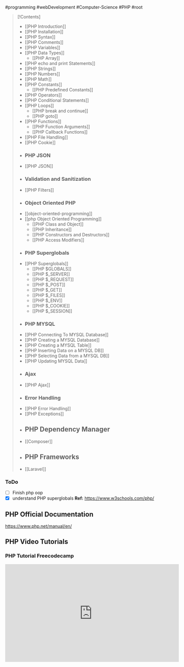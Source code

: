 #programming #webDevelopment #Computer-Science #PHP #root  

>[!Contents]
>- [[PHP Introduction]]
>- [[PHP Installation]]
>- [[PHP Syntax]] 
>- [[PHP Comments]]
>- [[PHP Variables]]
>- [[PHP Data Types]]
>	- [[PHP Array]]
>- [[PHP echo and print Statements]]
>- [[PHP Strings]]
>- [[PHP Numbers]]
>- [[PHP Math]]
>- [[PHP Constants]]
>	- [[PHP Predefined Constants]]
>- [[PHP Operators]]
>- [[PHP Conditional Statements]]
>- [[PHP Loops]]
>	- [[PHP break and continue]]
>	- [[PHP goto]]
>- [[PHP Functions]]
>	- [[PHP Function Arguments]]
>	- [[PHP Callback Functions]]
>- [[PHP File Handling]]
>- [[PHP Cookie]]
>- ### **PHP JSON**
>- [[PHP JSON]]
>- ### **Validation and Sanitization**
>- [[PHP Filters]]
>- ### **Object Oriented PHP**
>- [[object-oriented-programming]]
>- [[php Object Oriented Programming]]
>	- [[PHP Class and Object]]
>	- [[PHP Inheritance]]
>	- [[PHP Constructors and Destructors]]
>	- [[PHP Access Modifiers]]
>- ### **PHP Superglobals**
>- [[PHP Superglobals]]
>	- [[PHP $GLOBALS]]
>	- [[PHP $_SERVER]]
>	- [[PHP $_REQUEST]]
>	- [[PHP $_POST]]
>	- [[PHP $_GET]]
>	- [[PHP $_FILES]]
>	- [[PHP $_ENV]]
>	- [[PHP $_COOKIE]]
>	- [[PHP $_SESSION]]
>- ### **PHP MYSQL**
>- [[PHP Connecting To MYSQL Database]]
>- [[PHP Creating a MYSQL Database]]
>- [[PHP Creating a MYSQL Table]]
>- [[PHP Inserting Data on a MYSQL DB]]
>- [[PHP Selecting Data from a MYSQL DB]]
>- [[PHP Updating MYSQL Data]]
>- ### **Ajax**
>- [[PHP Ajax]]
>- ### **Error Handling**
>- [[PHP Error Handling]]
>- [[PHP Exceptions]]
>- ## **PHP Dependency Manager**
>- [[Composer]]
>- ## **PHP Frameworks**
>- [[Laravel]]

### **ToDo**
- [ ] Finish php oop
- [x] understand PHP superglobals
**Ref:** https://www.w3schools.com/php/

## **PHP Official Documentation**
https://www.php.net/manual/en/
## PHP Video Tutorials
### PHP Tutorial Freecodecamp
<iframe width="560" height="315" src="https://www.youtube.com/embed/OK_JCtrrv-c?si=CjxT63v2uPJuGMZ0" title="YouTube video player" frameborder="0" allow="accelerometer; autoplay; clipboard-write; encrypted-media; gyroscope; picture-in-picture; web-share" allowfullscreen></iframe>
